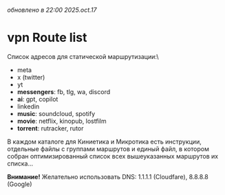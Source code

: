 _обновлено в 22:00 2025.oct.17_

# vpn Route list
Список адресов для статической маршрутизации:\
- meta
- x (twitter)
- yt
- **messengers**: fb, tlg, wa, discord
- **ai**: gpt, copilot
- linkedin
- **music**: soundcloud, spotify
- **movie**: netflix, kinopub, lostfilm
- **torrent**: rutracker, rutor

В каждом каталоге для Киниетика и Микротика есть инструкции, отдельные файлы с группами маршрутов
и единый файл, в котором собран оптимизированный список всех вышеуказанных маршрутов их списка...

**Внимание!** Желательно использовать DNS: 1.1.1.1 (Cloudfare), 8.8.8.8 (Google)

